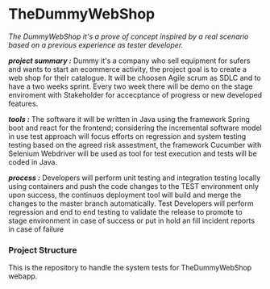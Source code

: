 # TheDummyWebShop
*The DummyWebShop it's a prove of concept inspired by a real scenario based on a previous experience as tester developer.*

**_project summary :_**
Dummy it's a company who sell equipment for sufers and wants to start an ecommerce activity, the project goal is to create a web shop for their catalogue. It will be choosen Agile scrum as SDLC and to have a two weeks sprint. Every two week there will be demo on the stage enviroment with Stakeholder for accecptance of progress or new developed features.

**_tools :_**
The software it will be written in Java using the framework Spring boot and react for the frontend; considering the incremental software model in use test approach will focus efforts on regression and system testing testing based on the agreed risk assestment, the framework Cucumber with Selenium Webdriver will be used as tool for test execution and tests will be coded in Java. 

**_process :_**
Developers will perform unit testing and integration testing locally using containers and push the code changes to the TEST environment only upon success, the continuos deployment tool will build and merge the changes to the master branch automatically. Test Developers will perform regression and end to end testing to validate the release to promote to stage environment in case of success or put in hold an fill incident reports in case of failure


### Project Structure

This is the repository to handle the system tests for TheDummyWebShop webapp. 

 
